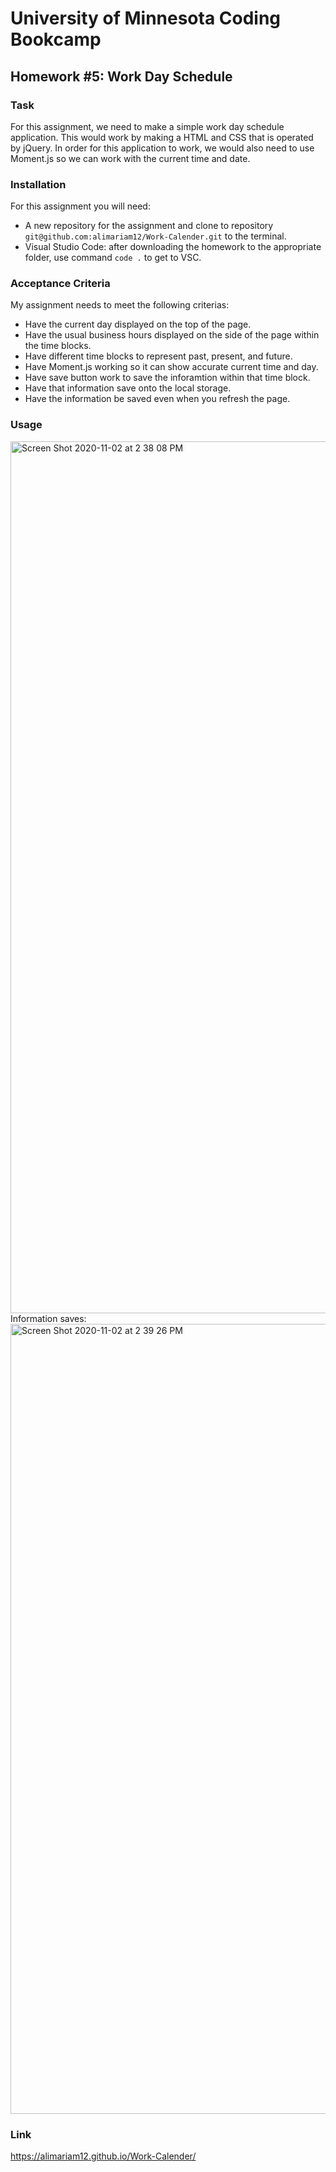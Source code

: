 # University of Minnesota Coding Bookcamp
## Homework #5: Work Day Schedule 

### Task

For this assignment, we need to make a simple work day schedule application. This would work by making a HTML and CSS that is operated by jQuery. In order for this application to work, we would also need to use Moment.js so we can work with the current time and date. 


### Installation
  For this assignment you will need:
  - A new repository for the assignment and clone to repository `git@github.com:alimariam12/Work-Calender.git` to the terminal.
  - Visual Studio Code: after downloading the homework to the appropriate folder, use command `code .` to get to VSC. 
  
### Acceptance Criteria
  My assignment needs to meet the following criterias:
  - Have the current day displayed on the top of the page.
  - Have the usual business hours displayed on the side of the page within the time blocks.
  - Have different time blocks to represent past, present, and future.
  - Have Moment.js working so it can show accurate current time and day.
  - Have save button work to save the inforamtion within that time block.
  - Have that information save onto the local storage.
  - Have the information be saved even when you refresh the page. 

### Usage 
<img width="1395" alt="Screen Shot 2020-11-02 at 2 38 08 PM" src="https://user-images.githubusercontent.com/71665063/97917385-04187900-1d1a-11eb-94af-539c8f87fb04.png">
Information saves:
<img width="1264" alt="Screen Shot 2020-11-02 at 2 39 26 PM" src="https://user-images.githubusercontent.com/71665063/97917451-18f50c80-1d1a-11eb-8f3f-f0a18f9e1683.png">

### Link
 https://alimariam12.github.io/Work-Calender/
